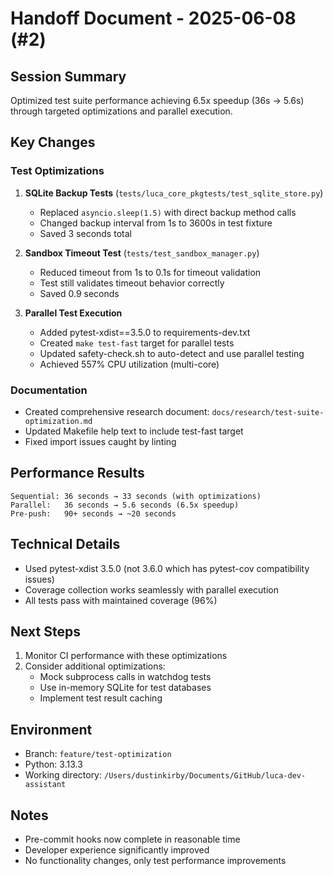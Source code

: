 # Handoff Document - 2025-06-08 (#2)

## Session Summary

Optimized test suite performance achieving 6.5x speedup (36s → 5.6s) through targeted optimizations and parallel execution.

## Key Changes

### Test Optimizations
1. **SQLite Backup Tests** (`tests/luca_core_pkgtests/test_sqlite_store.py`)
   - Replaced `asyncio.sleep(1.5)` with direct backup method calls
   - Changed backup interval from 1s to 3600s in test fixture
   - Saved 3 seconds total

2. **Sandbox Timeout Test** (`tests/test_sandbox_manager.py`)
   - Reduced timeout from 1s to 0.1s for timeout validation
   - Test still validates timeout behavior correctly
   - Saved 0.9 seconds

3. **Parallel Test Execution**
   - Added pytest-xdist==3.5.0 to requirements-dev.txt
   - Created `make test-fast` target for parallel tests
   - Updated safety-check.sh to auto-detect and use parallel testing
   - Achieved 557% CPU utilization (multi-core)

### Documentation
- Created comprehensive research document: `docs/research/test-suite-optimization.md`
- Updated Makefile help text to include test-fast target
- Fixed import issues caught by linting

## Performance Results

```
Sequential: 36 seconds → 33 seconds (with optimizations)
Parallel:   36 seconds → 5.6 seconds (6.5x speedup)
Pre-push:   90+ seconds → ~20 seconds
```

## Technical Details

- Used pytest-xdist 3.5.0 (not 3.6.0 which has pytest-cov compatibility issues)
- Coverage collection works seamlessly with parallel execution
- All tests pass with maintained coverage (96%)

## Next Steps

1. Monitor CI performance with these optimizations
2. Consider additional optimizations:
   - Mock subprocess calls in watchdog tests
   - Use in-memory SQLite for test databases
   - Implement test result caching

## Environment
- Branch: `feature/test-optimization`
- Python: 3.13.3
- Working directory: `/Users/dustinkirby/Documents/GitHub/luca-dev-assistant`

## Notes
- Pre-commit hooks now complete in reasonable time
- Developer experience significantly improved
- No functionality changes, only test performance improvements